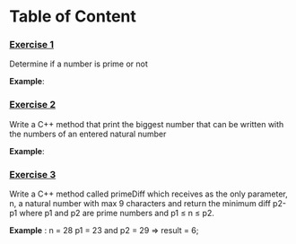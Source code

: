 # Table of Content
### [Exercise 1]()
Determine if a number is prime or not

**Example**:

### [Exercise 2]()

Write a C++ method that print the biggest number that can be written with the numbers of an entered natural number

**Example**:

### [Exercise 3]()

Write a C++ method called primeDiff which receives as the only parameter, n, a natural number with max 9 characters and return the minimum diff p2-p1 where p1 and p2 are prime numbers and p1 ≤ n ≤ p2.

**Example** : n = 28 p1 = 23 and p2 = 29 => result = 6;